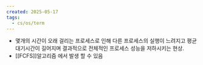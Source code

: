 ```yaml
---
created: 2025-05-17
tags:
  - cs/os/term
---
```

- 몇개의 시간이 오래 걸리는 프로세스로 인해 다른 프로세스의 실행이 느려지고 평균 대기시간이 길어지며 결과적으로 전체적인 프로세스 성능을 저하시키는 현상. 
- [[FCFS]]알고리즘 에서 발생 할 수 있음